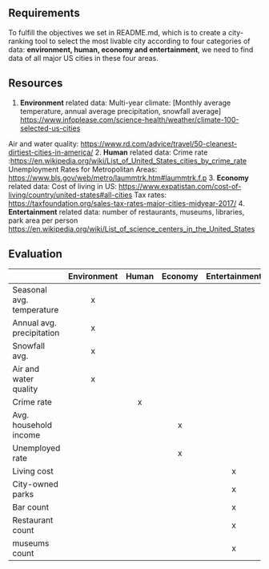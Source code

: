 ## Requirements
To fulfill the objectives we set in README.md, which is to create a city-ranking tool to select the most livable city according to four categories of data: **environment, human, economy and entertainment**, we need to find data of all major US cities in these four areas.

## Resources
1. **Environment** related data: Multi-year climate: [Monthly average temperature, annual average precipitation, snowfall average] https://www.infoplease.com/science-health/weather/climate-100-selected-us-cities

Air and water quality: https://www.rd.com/advice/travel/50-cleanest-dirtiest-cities-in-america/
2. **Human** related data: Crime rate :https://en.wikipedia.org/wiki/List_of_United_States_cities_by_crime_rate
Unemployment Rates for Metropolitan Areas: https://www.bls.gov/web/metro/laummtrk.htm#laummtrk.f.p
3. **Economy** related data: Cost of living in US: https://www.expatistan.com/cost-of-living/country/united-states#all-cities Tax rates: https://taxfoundation.org/sales-tax-rates-major-cities-midyear-2017/
4. **Entertainment** related data: number of restaurants, museums, libraries, park area per person
https://en.wikipedia.org/wiki/List_of_science_centers_in_the_United_States

## Evaluation
|                         | Environment | Human|Economy|Entertainment|
|-------------------------|:-----------:|:----:|:-----:|:-----------:|
|Seasonal avg. temperature|      x      |      |       |             |
|Annual avg. precipitation|      x      |      |       |             |
|Snowfall avg.            |      x      |      |       |             |
|Air and water quality    |      x      |      |       |             |
|Crime rate               |             |  x   |       |             |
|Avg. household income    |             |      |   x   |             |
|Unemployed rate          |             |      |   x   |             |
|Living cost              |             |      |       |      x      |
|City-owned parks         |             |      |       |      x      |
|Bar count                |             |      |       |      x      |
|Restaurant count         |             |      |       |      x      |
|museums count            |             |      |       |      x      |
